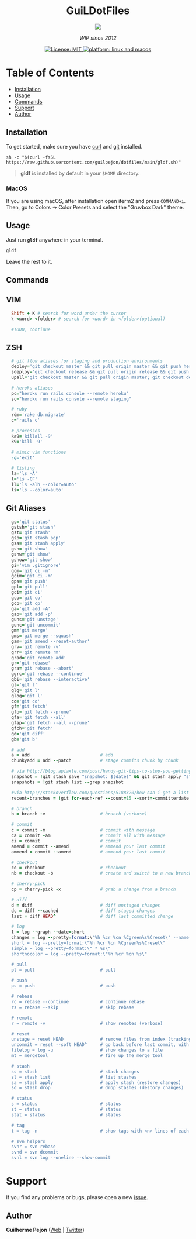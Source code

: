<h1 align="center">GuiLDotFiles</h1>

<div align="center">
  <img src="https://user-images.githubusercontent.com/871362/67146077-9bb93f80-f25d-11e9-9119-dbd83b6b4b62.png" />
  <p align="center"><i>WIP since 2012</i></p>
</div>

<p align="center">
  <a href="https://github.com/Bhupesh-V/dotman/blob/master/LICENSE">
    <img alt="License: MIT" src="https://img.shields.io/github/license/Bhupesh-V/dotman" />
  </a>
  <a href="">
    <img alt="platform: linux and macos" src="https://img.shields.io/badge/platform-GNU/Linux %7C MacOS-blue">
  </a>
</p>

# Table of Contents
- [Installation](#installation)
- [Usage](#usage)
- [Commands](#commands)
- [Support](#support)
- [Author](#author)

## Installation

To get started, make sure you have [curl](https://github.com/curl/curl) and [git](https://git-scm.com/downloads) installed.

```shell
sh -c "$(curl -fsSL https://raw.githubusercontent.com/guilpejon/dotfiles/main/gldf.sh)"
```
> **gldf** is installed by default in your `$HOME` directory.

### MacOS

If you are using macOS, after installation open iterm2 and press `COMMAND+i`. Then, go to Colors -> Color Presets and select the "Gruvbox Dark" theme. 

## Usage

Just run **`gldf`** anywhere in your terminal.

```bash
gldf
```

Leave the rest to it.

## Commands

## VIM
```ruby
  Shift + K # search for word under the cursor
  \ <word> <folder> # search for <word> in <folder>(optional)

  #TODO, continue
```

## ZSH
```ruby
  # git flow aliases for staging and production environments
  deploy='git checkout master && git pull origin master && git push heroku master --no-verify'
  sdeploy='git checkout release && git pull origin release && git push staging release:master --no-verify'
  upall='git checkout master && git pull origin master; git checkout develop && git pull origin develop; git checkout release && git pull origin release'

  # heroku aliases
  pc="heroku run rails console --remote heroku"
  sc="heroku run rails console --remote staging"

  # ruby
  rdm='rake db:migrate'
  c='rails c'

  # processes
  ka9='killall -9'
  k9='kill -9'

  # mimic vim functions
  :q='exit'

  # listing
  la='ls -A'
  l='ls -CF'
  ll='ls -alh --color=auto'
  ls='ls --color=auto'
```

## Git Aliases
```ruby
  gs='git status'
  gstsh='git stash'
  gst='git stash'
  gsp='git stash pop'
  gsa='git stash apply'
  gsh='git show'
  gshw='git show'
  gshow='git show'
  gi='vim .gitignore'
  gcm='git ci -m'
  gcim='git ci -m'
  gps='git push'
  gpl='git pull'
  gci='git ci'
  gco='git co'
  gcp='git cp'
  ga='git add -A'
  gap='git add -p'
  guns='git unstage'
  gunc='git uncommit'
  gm='git merge'
  gms='git merge --squash'
  gam='git amend --reset-author'
  grv='git remote -v'
  grr='git remote rm'
  grad='git remote add'
  gr='git rebase'
  gra='git rebase --abort'
  ggrc='git rebase --continue'
  gbi='git rebase --interactive'
  gl='git l'
  glg='git l'
  glog='git l'
  co='git co'
  gf='git fetch'
  gfp='git fetch --prune'
  gfa='git fetch --all'
  gfap='git fetch --all --prune'
  gfch='git fetch'
  gd='git diff'
  gb='git b'

  # add
  a = add                           # add
  chunkyadd = add --patch           # stage commits chunk by chunk

  # via http://blog.apiaxle.com/post/handy-git-tips-to-stop-you-getting-fired/
  snapshot = !git stash save "snapshot: $(date)" && git stash apply "stash@{0}"
  snapshots = !git stash list --grep snapshot

  #via http://stackoverflow.com/questions/5188320/how-can-i-get-a-list-of-git-branches-ordered-by-most-recent-commit
  recent-branches = !git for-each-ref --count=15 --sort=-committerdate refs/heads/ --format='%(refname:short)'

  # branch
  b = branch -v                     # branch (verbose)

  # commit
  c = commit -m                     # commit with message
  ca = commit -am                   # commit all with message
  ci = commit                       # commit
  amend = commit --amend            # ammend your last commit
  ammend = commit --amend           # ammend your last commit

  # checkout
  co = checkout                     # checkout
  nb = checkout -b                  # create and switch to a new branch (mnemonic: "git new branch branchname...")

  # cherry-pick
  cp = cherry-pick -x               # grab a change from a branch

  # diff
  d = diff                          # diff unstaged changes
  dc = diff --cached                # diff staged changes
  last = diff HEAD^                 # diff last committed change

  # log
  l = log --graph --date=short
  changes = log --pretty=format:\"%h %cr %cn %Cgreen%s%Creset\" --name-status
  short = log --pretty=format:\"%h %cr %cn %Cgreen%s%Creset\"
  simple = log --pretty=format:\" * %s\"
  shortnocolor = log --pretty=format:\"%h %cr %cn %s\"

  # pull
  pl = pull                         # pull

  # push
  ps = push                         # push

  # rebase
  rc = rebase --continue            # continue rebase
  rs = rebase --skip                # skip rebase

  # remote
  r = remote -v                     # show remotes (verbose)

  # reset
  unstage = reset HEAD              # remove files from index (tracking)
  uncommit = reset --soft HEAD^     # go back before last commit, with files in uncommitted state
  filelog = log -u                  # show changes to a file
  mt = mergetool                    # fire up the merge tool

  # stash
  ss = stash                        # stash changes
  sl = stash list                   # list stashes
  sa = stash apply                  # apply stash (restore changes)
  sd = stash drop                   # drop stashes (destory changes)

  # status
  s = status                        # status
  st = status                       # status
  stat = status                     # status

  # tag
  t = tag -n                        # show tags with <n> lines of each tag message

  # svn helpers
  svnr = svn rebase
  svnd = svn dcommit
  svnl = svn log --oneline --show-commit
```

# Support

If you find any problems or bugs, please open a new [issue](https://github.com/guilpejon/gldf/issues).


## Author

**Guilherme Pejon** ([Web](https://guilpejon.me) | [Twitter](https://twitter.com/guilpejon))
